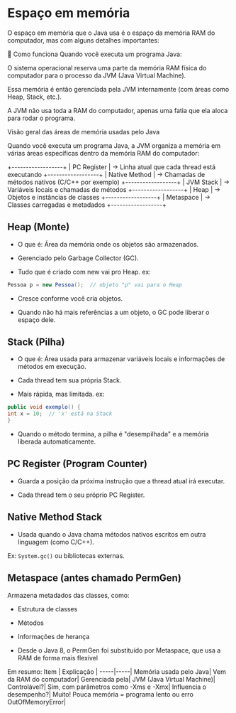 # Espaço em memória 
O espaço em memória que o Java usa é o espaço da memória RAM do computador, mas com alguns detalhes importantes:

🔹 Como funciona
Quando você executa um programa Java:

O sistema operacional reserva uma parte da memória RAM física do computador para o processo da JVM (Java Virtual Machine).

Essa memória é então gerenciada pela JVM internamente (com áreas como Heap, Stack, etc.).

A JVM não usa toda a RAM do computador, apenas uma fatia que ela aloca para rodar o programa.

Visão geral das áreas de memória usadas pelo Java

Quando você executa um programa Java, a JVM organiza a memória em várias áreas específicas dentro da memória RAM do computador:

+------------------+
|  PC Register     | → Linha atual que cada thread está executando
+------------------+
|  Native Method   | → Chamadas de métodos nativos (C/C++ por exemplo)
+------------------+
|  JVM Stack       | → Variáveis locais e chamadas de métodos
+------------------+
|  Heap            | → Objetos e instâncias de classes
+------------------+
|  Metaspace       | → Classes carregadas e metadados
+------------------+

## Heap (Monte)
* O que é: Área da memória onde os objetos são armazenados.

* Gerenciado pelo Garbage Collector (GC).

* Tudo que é criado com new vai pro Heap.
ex:
````java
Pessoa p = new Pessoa();  // objeto "p" vai para o Heap
````

* Cresce conforme você cria objetos.

* Quando não há mais referências a um objeto, o GC pode liberar o espaço dele.
## Stack (Pilha)
* O que é: Área usada para armazenar variáveis locais e informações de métodos em execução.

* Cada thread tem sua própria Stack.

* Mais rápida, mas limitada.
ex:
````java
public void exemplo() {
int x = 10;  // 'x' está na Stack
}
````
* Quando o método termina, a pilha é "desempilhada" e a memória liberada automaticamente.

## PC Register (Program Counter)
* Guarda a posição da próxima instrução que a thread atual irá executar.

* Cada thread tem o seu próprio PC Register.

## Native Method Stack
* Usada quando o Java chama métodos nativos escritos em outra linguagem (como C/C++).

Ex: ``System.gc()`` ou bibliotecas externas.

## Metaspace (antes chamado PermGen)
Armazena metadados das classes, como:

* Estrutura de classes

* Métodos

* Informações de herança

* Desde o Java 8, o PermGen foi substituído por Metaspace, que usa a RAM de forma mais flexível

Em resumo:
Item |	Explicação |
-----|-----|
Memória usada pelo Java|	Vem da RAM do computador|
Gerenciada pela|	JVM (Java Virtual Machine)|
Controlável?|	Sim, com parâmetros como -Xms e -Xmx|
Influencia o desempenho?|	Muito! Pouca memória = programa lento ou erro OutOfMemoryError|
